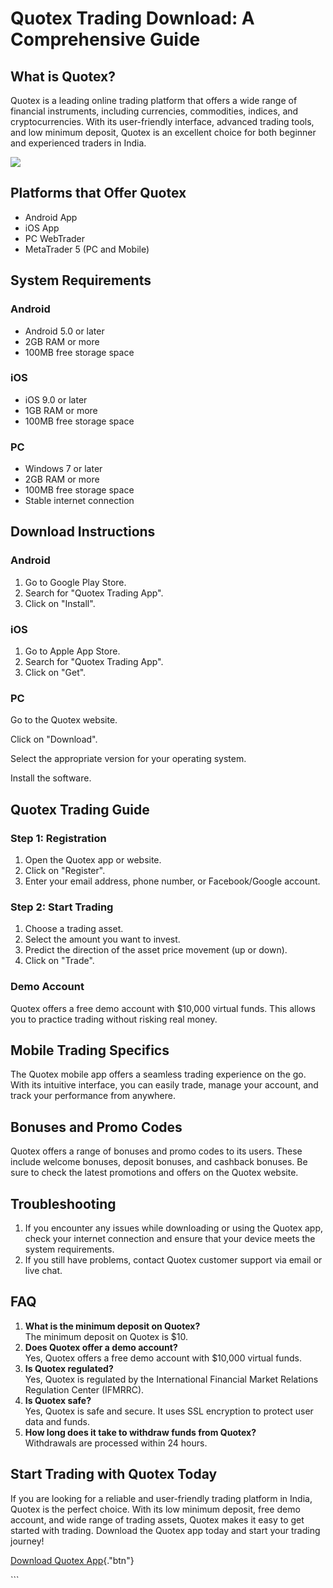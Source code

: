 # Quotex Trading Download: A Comprehensive Guide

## What is Quotex?

Quotex is a leading online trading platform that offers a wide range of
financial instruments, including currencies, commodities, indices, and
cryptocurrencies. With its user-friendly interface, advanced trading
tools, and low minimum deposit, Quotex is an excellent choice for both
beginner and experienced traders in India.

[![](https://static.quotex.io/files/1_en/300_250.jpg)](https://traff.sbs/brokerqxsignupf)

## Platforms that Offer Quotex

-   Android App
-   iOS App
-   PC WebTrader
-   MetaTrader 5 (PC and Mobile)

## System Requirements

### Android

-   Android 5.0 or later
-   2GB RAM or more
-   100MB free storage space

### iOS

-   iOS 9.0 or later
-   1GB RAM or more
-   100MB free storage space

### PC

-   Windows 7 or later
-   2GB RAM or more
-   100MB free storage space
-   Stable internet connection

## Download Instructions

### Android

1.  Go to Google Play Store.
2.  Search for "Quotex Trading App".
3.  Click on "Install".

### iOS

1.  Go to Apple App Store.
2.  Search for "Quotex Trading App".
3.  Click on "Get".

### PC

Go to the Quotex website.

Click on "Download".

Select the appropriate version for your operating system.

Install the software.

## Quotex Trading Guide

### Step 1: Registration

1.  Open the Quotex app or website.
2.  Click on "Register".
3.  Enter your email address, phone number, or Facebook/Google account.

### Step 2: Start Trading

1.  Choose a trading asset.
2.  Select the amount you want to invest.
3.  Predict the direction of the asset price movement (up or down).
4.  Click on "Trade".

### Demo Account

Quotex offers a free demo account with \$10,000 virtual funds. This
allows you to practice trading without risking real money.

## Mobile Trading Specifics

The Quotex mobile app offers a seamless trading experience on the go.
With its intuitive interface, you can easily trade, manage your account,
and track your performance from anywhere.

## Bonuses and Promo Codes

Quotex offers a range of bonuses and promo codes to its users. These
include welcome bonuses, deposit bonuses, and cashback bonuses. Be sure
to check the latest promotions and offers on the Quotex website.

## Troubleshooting

1.  If you encounter any issues while downloading or using the Quotex
    app, check your internet connection and ensure that your device
    meets the system requirements.
2.  If you still have problems, contact Quotex customer support via
    email or live chat.

## FAQ

1.  **What is the minimum deposit on Quotex?**\
    The minimum deposit on Quotex is \$10.
2.  **Does Quotex offer a demo account?**\
    Yes, Quotex offers a free demo account with \$10,000 virtual funds.
3.  **Is Quotex regulated?**\
    Yes, Quotex is regulated by the International Financial Market
    Relations Regulation Center (IFMRRC).
4.  **Is Quotex safe?**\
    Yes, Quotex is safe and secure. It uses SSL encryption to protect
    user data and funds.
5.  **How long does it take to withdraw funds from Quotex?**\
    Withdrawals are processed within 24 hours.

## Start Trading with Quotex Today

If you are looking for a reliable and user-friendly trading platform in
India, Quotex is the perfect choice. With its low minimum deposit, free
demo account, and wide range of trading assets, Quotex makes it easy to
get started with trading. Download the Quotex app today and start your
trading journey!

[Download Quotex
App](\%22https://traff.sbs/quotexonelink\%22){."btn"}

\`\`\`

